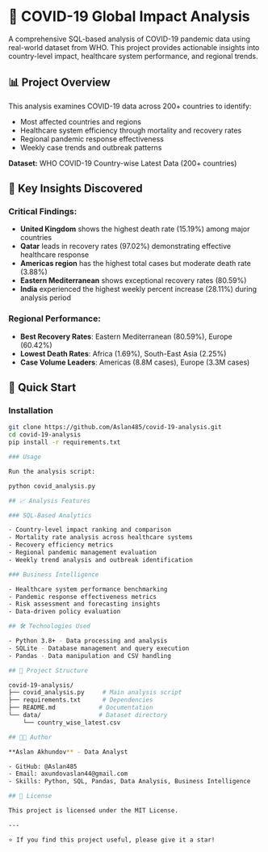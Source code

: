 # 🦠 COVID-19 Global Impact Analysis

A comprehensive SQL-based analysis of COVID-19 pandemic data using real-world dataset from WHO. This project provides actionable insights into country-level impact, healthcare system performance, and regional trends.

## 📊 Project Overview

This analysis examines COVID-19 data across 200+ countries to identify:
- Most affected countries and regions
- Healthcare system efficiency through mortality and recovery rates
- Regional pandemic response effectiveness
- Weekly case trends and outbreak patterns

**Dataset:** WHO COVID-19 Country-wise Latest Data (200+ countries)

## 🎯 Key Insights Discovered

### Critical Findings:
- **United Kingdom** shows the highest death rate (15.19%) among major countries
- **Qatar** leads in recovery rates (97.02%) demonstrating effective healthcare response
- **Americas region** has the highest total cases but moderate death rate (3.88%)
- **Eastern Mediterranean** shows exceptional recovery rates (80.59%)
- **India** experienced the highest weekly percent increase (28.11%) during analysis period

### Regional Performance:
- **Best Recovery Rates**: Eastern Mediterranean (80.59%), Europe (60.42%)
- **Lowest Death Rates**: Africa (1.69%), South-East Asia (2.25%)
- **Case Volume Leaders**: Americas (8.8M cases), Europe (3.3M cases)

## 🚀 Quick Start

### Installation
```bash
git clone https://github.com/Aslan485/covid-19-analysis.git
cd covid-19-analysis
pip install -r requirements.txt

### Usage

Run the analysis script:

python covid_analysis.py

## 📈 Analysis Features

### SQL-Based Analytics

- Country-level impact ranking and comparison
- Mortality rate analysis across healthcare systems  
- Recovery efficiency metrics
- Regional pandemic management evaluation
- Weekly trend analysis and outbreak identification

### Business Intelligence

- Healthcare system performance benchmarking
- Pandemic response effectiveness metrics
- Risk assessment and forecasting insights
- Data-driven policy evaluation

## 🛠️ Technologies Used

- Python 3.8+ - Data processing and analysis
- SQLite - Database management and query execution
- Pandas - Data manipulation and CSV handling

## 📁 Project Structure

covid-19-analysis/
├── covid_analysis.py     # Main analysis script
├── requirements.txt      # Dependencies  
├── README.md            # Documentation
└── data/                # Dataset directory
    └── country_wise_latest.csv

## 👨‍💻 Author

**Aslan Akhundov** - Data Analyst

- GitHub: @Aslan485
- Email: axundovaslan44@gmail.com
- Skills: Python, SQL, Pandas, Data Analysis, Business Intelligence

## 📄 License

This project is licensed under the MIT License.

---

⭐ If you find this project useful, please give it a star!





